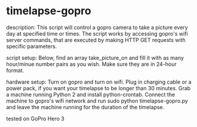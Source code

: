 timelapse-gopro
===============

 description: 
               This script will control a gopro camera to take a picture 
               every day at specified time or times. The script works 
               by accessing gopro's wifi server commands, that are 
               executed by making HTTP GET requests with specific parameters.

 script setup:
               Below, find an array take_picture_on and fill it with as 
               many hour/minue number pairs as you wish. Make sure they
               are in 24-hour format.

 hardware setup:
               Turn on gopro and turn on wifi. Plug in charging cable or
               a power pack, if you want your timelapse to be longer
               than 30 minutes.
               Grab a machine running Python 2 and install python-crontab.
               Connect the machine to gopro's wifi network and run
                               sudo python timelapse-gopro.py
               and leave the machine running for the duration of the 
               timelapse.

 tested on GoPro Hero 3
